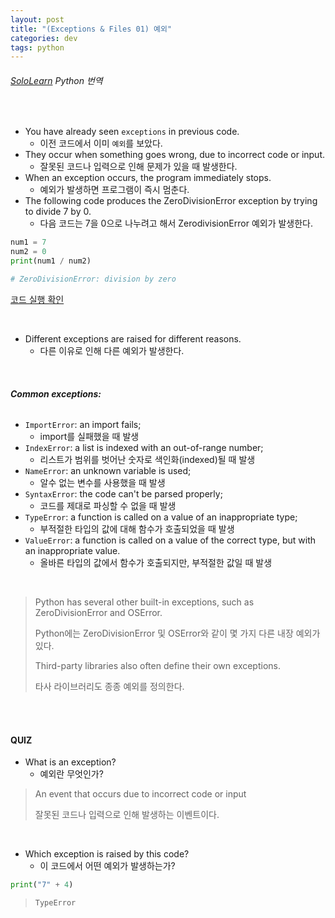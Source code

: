 ```yaml
---
layout: post
title: "(Exceptions & Files 01) 예외"
categories: dev
tags: python
---
```


###### [SoloLearn](https://www.sololearn.com) Python 번역

<br>

- You have already seen `exceptions` in previous code.
  - 이전 코드에서 이미 `예외`를 보았다.
- They occur when something goes wrong, due to incorrect code or input.
  - 잘못된 코드나 입력으로 인해 문제가 있을 때 발생한다.
- When an exception occurs, the program immediately stops.
  - 예외가 발생하면 프로그램이 즉시 멈춘다.
- The following code produces the ZeroDivisionError exception by trying to divide 7 by 0.
  - 다음 코드는 7을 0으로 나누려고 해서 ZerodivisionError 예외가 발생한다.

```python
num1 = 7
num2 = 0
print(num1 / num2)

# ZeroDivisionError: division by zero
```

[코드 실행 확인](https://code.sololearn.com/343/#py)

<br>

- Different exceptions are raised for different reasons.
  - 다른 이유로 인해 다른 예외가 발생한다.

<br>

###### **Common exceptions:**

- `ImportError`: an import fails;
  - import를 실패했을 때 발생
- `IndexError`: a list is indexed with an out-of-range number;
  - 리스트가 범위를 벗어난 숫자로 색인화(indexed)될 때 발생
- `NameError`: an unknown variable is used;
  - 알수 없는 변수를 사용했을 때 발생
- `SyntaxError`: the code can't be parsed properly;
  - 코드를 제대로 파싱할 수 없을 때 발생
- `TypeError`: a function is called on a value of an inappropriate type;
  - 부적절한 타입의 값에 대해 함수가 호출되었을 때 발생
- `ValueError`: a function is called on a value of the correct type, but with an inappropriate value.
  - 올바른 타입의 값에서 함수가 호출되지만, 부적절한 값일 때 발생

<br>

> Python has several other built-in exceptions, such as ZeroDivisionError and OSError.
>
> Python에는 ZeroDivisionError 및 OSError와 같이 몇 가지 다른 내장 예외가 있다.
>
> Third-party libraries also often define their own exceptions.
>
> 타사 라이브러리도 종종 예외를 정의한다.

<br>

<br>

#### QUIZ

- What is an exception?
  - 예외란 무엇인가?

> An event that occurs due to incorrect code or input
>
> 잘못된 코드나 입력으로 인해 발생하는 이벤트이다.

<br>

- Which exception is raised by this code?
  - 이 코드에서 어떤 예외가 발생하는가?

```python
print("7" + 4)
```

> `TypeError`

<br>

<br>